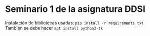 # Seminario 1 de la asignatura DDSI
Instalación de bibliotecas usadas:  `pip install -r requirements.txt`
También se debe hacer `apt install python3-tk`
